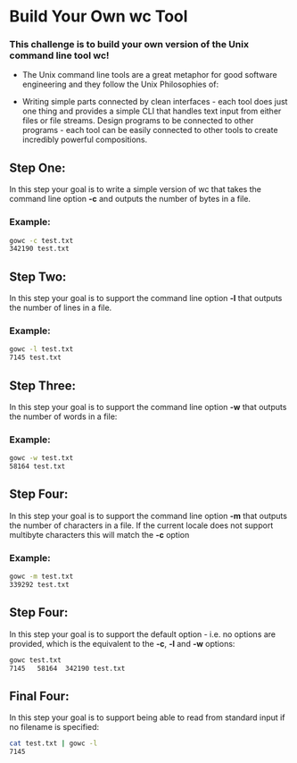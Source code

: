 # Build Your Own wc Tool

### This challenge is to build your own version of the Unix command line tool wc!


- The Unix command line tools are a great metaphor for good software engineering and they follow the Unix Philosophies of:

- Writing simple parts connected by clean interfaces - each tool does just one thing and provides a simple CLI that handles text input from either files or file streams.
Design programs to be connected to other programs - each tool can be easily connected to other tools to create incredibly powerful compositions.

## Step One:
In this step your goal is to write a simple version of wc that takes the command line option **-c** and outputs the number of bytes in a file.
### Example:
```sh
gowc -c test.txt
342190 test.txt
```

## Step Two:
In this step your goal is to support the command line option **-l** that outputs the number of lines in a file.
### Example:
```sh
gowc -l test.txt
7145 test.txt
```

## Step Three:
In this step your goal is to support the command line option **-w** that outputs the number of words in a file:
### Example:
```sh
gowc -w test.txt
58164 test.txt
```
## Step Four:
In this step your goal is to support the command line option **-m** that outputs the number of characters in a file. If the current locale does not support multibyte characters this will match the **-c** option
### Example:
```sh
gowc -m test.txt
339292 test.txt
```

## Step Four:
In this step your goal is to support the default option - i.e. no options are provided, which is the equivalent to the **-c**, **-l** and **-w** options:
```sh
gowc test.txt
7145   58164  342190 test.txt
```

## Final Four:
In this step your goal is to support being able to read from standard input if no filename is specified:
```sh
cat test.txt | gowc -l
7145
```
